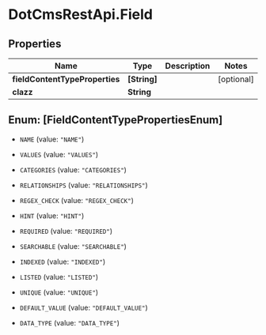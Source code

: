 # DotCmsRestApi.Field

## Properties

Name | Type | Description | Notes
------------ | ------------- | ------------- | -------------
**fieldContentTypeProperties** | **[String]** |  | [optional] 
**clazz** | **String** |  | 



## Enum: [FieldContentTypePropertiesEnum]


* `NAME` (value: `"NAME"`)

* `VALUES` (value: `"VALUES"`)

* `CATEGORIES` (value: `"CATEGORIES"`)

* `RELATIONSHIPS` (value: `"RELATIONSHIPS"`)

* `REGEX_CHECK` (value: `"REGEX_CHECK"`)

* `HINT` (value: `"HINT"`)

* `REQUIRED` (value: `"REQUIRED"`)

* `SEARCHABLE` (value: `"SEARCHABLE"`)

* `INDEXED` (value: `"INDEXED"`)

* `LISTED` (value: `"LISTED"`)

* `UNIQUE` (value: `"UNIQUE"`)

* `DEFAULT_VALUE` (value: `"DEFAULT_VALUE"`)

* `DATA_TYPE` (value: `"DATA_TYPE"`)




